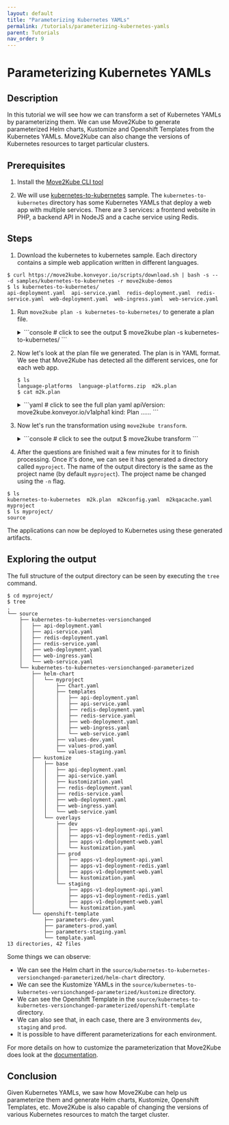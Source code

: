 ```yaml
---
layout: default
title: "Parameterizing Kubernetes YAMLs"
permalink: /tutorials/parameterizing-kubernetes-yamls
parent: Tutorials
nav_order: 9
---
```


# Parameterizing Kubernetes YAMLs

## Description

In this tutorial we will see how we can transform a set of Kubernetes YAMLs by parameterizing them.
We can use Move2Kube to generate parameterized Helm charts, Kustomize and Openshift Templates from the Kubernetes YAMLs.
Move2Kube can also change the versions of Kubernetes resources to target particular clusters.

## Prerequisites

1. Install the [Move2Kube CLI tool](https://move2kube.konveyor.io/installation/cli)

1. We will use [kubernetes-to-kubernetes](https://github.com/konveyor/move2kube-demos/tree/main/samples/kubernetes-to-kubernetes) sample. The `kubernetes-to-kubernetes` directory has some Kubernetes YAMLs that deploy a web app with multiple services. There are 3 services: a frontend website in PHP, a backend API in NodeJS and a cache service using Redis.

## Steps

1. Download the kubernetes to kubernetes sample. Each directory contains a simple web application written in different languages.
  ```console
  $ curl https://move2kube.konveyor.io/scripts/download.sh | bash -s -- -d samples/kubernetes-to-kubernetes -r move2kube-demos
  $ ls kubernetes-to-kubernetes/
  api-deployment.yaml  api-service.yaml  redis-deployment.yaml  redis-service.yaml  web-deployment.yaml  web-ingress.yaml  web-service.yaml
  ```

1. Run `move2kube plan -s kubernetes-to-kubernetes/` to generate a plan file.
    <details markdown="block">
    <summary markdown="block">
    ```console
    # click to see the output
    $ move2kube plan -s kubernetes-to-kubernetes/
    ```
    </summary>
    ```console
    $ move2kube plan -s language-platforms
    INFO[0000] Configuration loading done
    INFO[0000] Planning Transformation - Base Directory
    INFO[0000] [ComposeAnalyser] Planning transformation
    INFO[0000] [ComposeAnalyser] Done
    INFO[0000] [CloudFoundry] Planning transformation
    INFO[0000] [CloudFoundry] Done
    INFO[0000] [DockerfileDetector] Planning transformation
    INFO[0000] [DockerfileDetector] Done
    INFO[0000] [Base Directory] Identified 0 named services and 0 to-be-named services
    INFO[0000] Transformation planning - Base Directory done
    INFO[0000] Planning Transformation - Directory Walk
    INFO[0000] Identified 1 named services and 0 to-be-named services in .
    INFO[0000] Identified 1 named services and 0 to-be-named services in .
    INFO[0000] Transformation planning - Directory Walk done
    INFO[0000] [Directory Walk] Identified 1 named services and 1 to-be-named services
    INFO[0000] [Named Services] Identified 1 named services
    INFO[0000] No of services identified : 1
    INFO[0000] Plan can be found at [/home/user/code/remote/github.com/konveyor/temp/t2/m2k.plan].
    ```
    </details>

1. Now let's look at the plan file we generated. The plan is in YAML format. We see that Move2Kube has detected all the different services, one for each web app.

    ```console
    $ ls
    language-platforms	language-platforms.zip	m2k.plan
    $ cat m2k.plan 
    ```

    <details markdown="block">
    <summary markdown="block">
    ```yaml
    # click to see the full plan yaml
    apiVersion: move2kube.konveyor.io/v1alpha1
    kind: Plan
    ......
    ```
    </summary>
    ```yaml
    apiVersion: move2kube.konveyor.io/v1alpha1
    kind: Plan
    metadata:
      name: myproject
    spec:
      sourceDir: kubernetes-to-kubernetes
      services:
        myproject:
          - transformerName: KubernetesVersionChanger
            type: KubernetesOrgYamlsInSource
            paths:
              KubernetesYamls:
                - .
              ServiceDirPath:
                - .
          - transformerName: Parameterizer
            paths:
              KubernetesYamls:
                - .
              ServiceDirPath:
                - .
      transformers:
        Buildconfig: m2kassets/inbuilt/transformers/kubernetes/buildconfig/buildconfig.yaml
        CloudFoundry: m2kassets/inbuilt/transformers/cloudfoundry/cloudfoundry.yaml
        ClusterSelector: m2kassets/inbuilt/transformers/kubernetes/clusterselector/clusterselector.yaml
        ComposeAnalyser: m2kassets/inbuilt/transformers/compose/composeanalyser/composeanalyser.yaml
        ComposeGenerator: m2kassets/inbuilt/transformers/compose/composegenerator/composegenerator.yaml
        ContainerImagesPushScriptGenerator: m2kassets/inbuilt/transformers/containerimage/containerimagespushscript/containerimagespushscript.yaml
        DockerfileDetector: m2kassets/inbuilt/transformers/dockerfile/dockerfiledetector/dockerfiledetector.yaml
        DockerfileImageBuildScript: m2kassets/inbuilt/transformers/dockerfile/dockerimagebuildscript/dockerfilebuildscriptgenerator.yaml
        DockerfileParser: m2kassets/inbuilt/transformers/dockerfile/dockerfileparser/dockerfileparser.yaml
        DotNetCore-Dockerfile: m2kassets/inbuilt/transformers/dockerfilegenerator/dotnetcore/dotnetcore.yaml
        EarAnalyser: m2kassets/inbuilt/transformers/dockerfilegenerator/java/earanalyser/ear.yaml
        EarRouter: m2kassets/inbuilt/transformers/dockerfilegenerator/java/earrouter/earrouter.yaml
        Golang-Dockerfile: m2kassets/inbuilt/transformers/dockerfilegenerator/golang/golang.yaml
        Gradle: m2kassets/inbuilt/transformers/dockerfilegenerator/java/gradle/gradle.yaml
        Jar: m2kassets/inbuilt/transformers/dockerfilegenerator/java/jar/jar.yaml
        Jboss: m2kassets/inbuilt/transformers/dockerfilegenerator/java/jboss/jboss.yaml
        Knative: m2kassets/inbuilt/transformers/kubernetes/knative/knative.yaml
        Kubernetes: m2kassets/inbuilt/transformers/kubernetes/kubernetes/kubernetes.yaml
        KubernetesVersionChanger: m2kassets/inbuilt/transformers/kubernetes/kubernetesversionchanger/kubernetesversionchanger.yaml
        Liberty: m2kassets/inbuilt/transformers/dockerfilegenerator/java/liberty/liberty.yaml
        Maven: m2kassets/inbuilt/transformers/dockerfilegenerator/java/maven/maven.yaml
        Nodejs-Dockerfile: m2kassets/inbuilt/transformers/dockerfilegenerator/nodejs/nodejs.yaml
        PHP-Dockerfile: m2kassets/inbuilt/transformers/dockerfilegenerator/php/php.yaml
        Parameterizer: m2kassets/inbuilt/transformers/kubernetes/parameterizer/parameterizer.yaml
        Python-Dockerfile: m2kassets/inbuilt/transformers/dockerfilegenerator/python/python.yaml
        ReadMeGenerator: m2kassets/inbuilt/transformers/readmegenerator/readmegenerator.yaml
        Ruby-Dockerfile: m2kassets/inbuilt/transformers/dockerfilegenerator/ruby/ruby.yaml
        Rust-Dockerfile: m2kassets/inbuilt/transformers/dockerfilegenerator/rust/rust.yaml
        Tekton: m2kassets/inbuilt/transformers/kubernetes/tekton/tekton.yaml
        Tomcat: m2kassets/inbuilt/transformers/dockerfilegenerator/java/tomcat/tomcat.yaml
        WarAnalyser: m2kassets/inbuilt/transformers/dockerfilegenerator/java/waranalyser/war.yaml
        WarRouter: m2kassets/inbuilt/transformers/dockerfilegenerator/java/warrouter/warrouter.yaml
        WinConsoleApp-Dockerfile: m2kassets/inbuilt/transformers/dockerfilegenerator/windows/winconsole/winconsole.yaml
        WinSLWebApp-Dockerfile: m2kassets/inbuilt/transformers/dockerfilegenerator/windows/winsilverlightweb/winsilverlightweb.yaml
        WinWebApp-Dockerfile: m2kassets/inbuilt/transformers/dockerfilegenerator/windows/winweb/winweb.yaml
        ZuulAnalyser: m2kassets/inbuilt/transformers/dockerfilegenerator/java/zuul/zuulanalyser.yaml
    ```
    </details>

1. Now let's run the transformation using `move2kube transform`.
    <details markdown="block">
    <summary markdown="block">
    ```console
    # click to see the output
    $ move2kube transform
    ```
    </summary>
    ```console
    $ move2kube transform
    INFO[0000] Detected a plan file at path /home/user/code/remote/github.com/konveyor/temp/t2/m2k.plan. Will transform using this plan.
    ? Select all transformer types that you are interested in:
    ID: move2kube.transformers.types
    Hints:
    [Services that don't support any of the transformer types you are interested in will be ignored.]
     ComposeAnalyser, PHP-Dockerfile, ReadMeGenerator, Ruby-Dockerfile, Tekton, Buildconfig, Golang-Dockerfile, Jar, Knative, Nodejs-Dockerfile, Parameterizer, CloudFoundry,     DockerfileDetector, Kubernetes, Maven, WinWebApp-Dockerfile, Gradle, KubernetesVersionChanger, WarAnalyser, Rust-Dockerfile, WarRouter, ZuulAnalyser, DotNetCore-Dockerfile,    EarRouter, Liberty, Python-Dockerfile, Tomcat, ContainerImagesPushScriptGenerator, DockerfileImageBuildScript, DockerfileParser, ClusterSelector, ComposeGenerator,   EarAnalyser, Jboss, WinConsoleApp-Dockerfile, WinSLWebApp-Dockerfile
    ? Select all services that are needed:
    ID: move2kube.services.[].enable
    Hints:
    [The services unselected here will be ignored.]
     myproject
    INFO[0005] Starting Plan Transformation
    INFO[0005] Iteration 1
    INFO[0005] Iteration 2 - 1 artifacts to process
    INFO[0005] Transformer ClusterSelector processing 1 artifacts
    ? Choose the cluster type:
    ID: move2kube.target.clustertype
    Hints:
    [Choose the cluster type you would like to target]
     Kubernetes
    INFO[0006] Transformer ClusterSelector Done
    INFO[0006] Transformer KubernetesVersionChanger processing 1 artifacts
    INFO[0006] Transformer KubernetesVersionChanger Done
    INFO[0006] Created 1 pathMappings and 1 artifacts. Total Path Mappings : 1. Total Artifacts : 1.
    INFO[0006] Iteration 3 - 1 artifacts to process
    INFO[0006] Transformer Parameterizer processing 1 artifacts
    INFO[0006] Transformer Parameterizer Done
    INFO[0006] Plan Transformation done
    INFO[0006] Transformed target artifacts can be found at [/home/user/code/remote/github.com/konveyor/temp/t2/myproject].
    ```
    </details>

1. After the questions are finished wait a few minutes for it to finish processing. Once it's done, we can see it has generated a directory called `myproject`.
The name of the output directory is the same as the project name (by default `myproject`). The project name be changed using the `-n` flag.

  ```console
  $ ls
  kubernetes-to-kubernetes  m2k.plan  m2kconfig.yaml  m2kqacache.yaml  myproject
  $ ls myproject/
  source
  ```
  The applications can now be deployed to Kubernetes using these generated artifacts.

## Exploring the output

The full structure of the output directory can be seen by executing the `tree` command.
  ```console
  $ cd myproject/
  $ tree
  .
  └── source
      ├── kubernetes-to-kubernetes-versionchanged
      │   ├── api-deployment.yaml
      │   ├── api-service.yaml
      │   ├── redis-deployment.yaml
      │   ├── redis-service.yaml
      │   ├── web-deployment.yaml
      │   ├── web-ingress.yaml
      │   └── web-service.yaml
      └── kubernetes-to-kubernetes-versionchanged-parameterized
          ├── helm-chart
          │   └── myproject
          │       ├── Chart.yaml
          │       ├── templates
          │       │   ├── api-deployment.yaml
          │       │   ├── api-service.yaml
          │       │   ├── redis-deployment.yaml
          │       │   ├── redis-service.yaml
          │       │   ├── web-deployment.yaml
          │       │   ├── web-ingress.yaml
          │       │   └── web-service.yaml
          │       ├── values-dev.yaml
          │       ├── values-prod.yaml
          │       └── values-staging.yaml
          ├── kustomize
          │   ├── base
          │   │   ├── api-deployment.yaml
          │   │   ├── api-service.yaml
          │   │   ├── kustomization.yaml
          │   │   ├── redis-deployment.yaml
          │   │   ├── redis-service.yaml
          │   │   ├── web-deployment.yaml
          │   │   ├── web-ingress.yaml
          │   │   └── web-service.yaml
          │   └── overlays
          │       ├── dev
          │       │   ├── apps-v1-deployment-api.yaml
          │       │   ├── apps-v1-deployment-redis.yaml
          │       │   ├── apps-v1-deployment-web.yaml
          │       │   └── kustomization.yaml
          │       ├── prod
          │       │   ├── apps-v1-deployment-api.yaml
          │       │   ├── apps-v1-deployment-redis.yaml
          │       │   ├── apps-v1-deployment-web.yaml
          │       │   └── kustomization.yaml
          │       └── staging
          │           ├── apps-v1-deployment-api.yaml
          │           ├── apps-v1-deployment-redis.yaml
          │           ├── apps-v1-deployment-web.yaml
          │           └── kustomization.yaml
          └── openshift-template
              ├── parameters-dev.yaml
              ├── parameters-prod.yaml
              ├── parameters-staging.yaml
              └── template.yaml
  13 directories, 42 files
  ```

Some things we can observe:
- We can see the Helm chart in the `source/kubernetes-to-kubernetes-versionchanged-parameterized/helm-chart` directory.
- We can see the Kustomize YAMLs in the `source/kubernetes-to-kubernetes-versionchanged-parameterized/kustomize` directory.
- We can see the Openshift Template in the `source/kubernetes-to-kubernetes-versionchanged-parameterized/openshift-template` directory.
- We can also see that, in each case, there are 3 environments `dev`, `staging` and `prod`.
- It is possible to have different parameterizations for each environment.

For more details on how to customize the parameterization that Move2Kube does look at the [documentation](/documentation/parameterization-syntax).

## Conclusion

Given Kubernetes YAMLs, we saw how Move2Kube can help us parameterize them and generate Helm charts, Kustomize, Openshift Templates, etc.
Move2Kube is also capable of changing the versions of various Kubernetes resources to match the target cluster.
